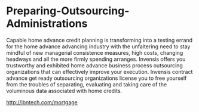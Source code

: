# Preparing-Outsourcing-Administrations
Capable home advance credit planning is transforming into a testing errand for the home advance advancing industry with the unfaltering need to stay mindful of new managerial consistence measures, high costs, changing headways and all the more firmly spending arranges. Invensis offers you trustworthy and exhibited home advance business process outsourcing organizations that can effectively improve your execution. Invensis contract advance get ready outsourcing organizations license you to free yourself from the troubles of separating, evaluating and taking care of the voluminous data associated with home credits.


http://ibntech.com/mortgage
